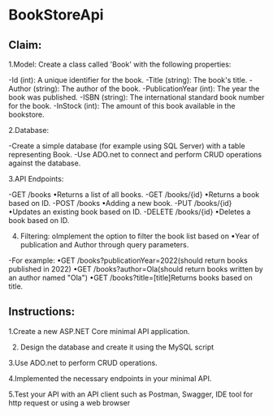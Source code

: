 # BookStoreApi

## Claim:
1.Model: Create a class called 'Book' with the following properties:

-Id (int): A unique identifier for the book.
-Title (string): The book's title.
-Author (string): The author of the book.
-PublicationYear (int): The year the book was published.
-ISBN (string): The international standard book number for the book.
-InStock (int): The amount of this book available in the bookstore.

2.Database:

-Create a simple database (for example using SQL Server) with a table representing Book.
-Use ADO.net to connect and perform CRUD operations against the database.

3.API Endpoints:

-GET /books
•Returns a list of all books.
-GET /books/{id}
•Returns a book based on ID.
-POST /books
•Adding a new book.
-PUT /books/{id}
•Updates an existing book based on ID.
-DELETE /books/{id}
•Deletes a book based on ID.

4. Filtering: oImplement the option to filter the book list based on ▪Year of publication and Author through query parameters.
   
-For example:
•GET /books?publicationYear=2022(should return books published in 2022)
•GET /books?author=Ola(should return books written by an author named "Ola")
•GET /books?title=[title]Returns books based on title.

## Instructions:

1.Create a new ASP.NET Core minimal API application.

2. Design the database and create it using the MySQL script

3.Use ADO.net to perform CRUD operations.

4.Implemented the necessary endpoints in your minimal API.

5.Test your API with an API client such as Postman, Swagger, IDE tool for http request or using a web browser
